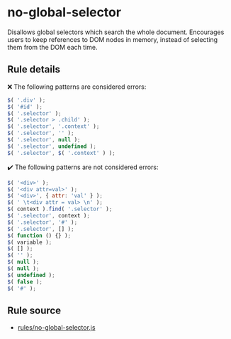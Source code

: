 # no-global-selector

Disallows global selectors which search the whole document. Encourages users to keep references to DOM nodes in memory, instead of selecting them from the DOM each time.

## Rule details

❌ The following patterns are considered errors:
```js
$( '.div' );
$( '#id' );
$( '.selector' );
$( '.selector > .child' );
$( '.selector', '.context' );
$( '.selector', '' );
$( '.selector', null );
$( '.selector', undefined );
$( '.selector', $( '.context' ) );
```

✔️ The following patterns are not considered errors:
```js
$( '<div>' );
$( '<div attr=val>' );
$( '<div>', { attr: 'val' } );
$( ' \t<div attr = val> \n' );
$( context ).find( '.selector' );
$( '.selector', context );
$( '.selector', '#' );
$( '.selector', [] );
$( function () {} );
$( variable );
$( [] );
$( '' );
$( null );
$( null );
$( undefined );
$( false );
$( '#' );
```
## Rule source

* [rules/no-global-selector.js](../rules/no-global-selector.js)
